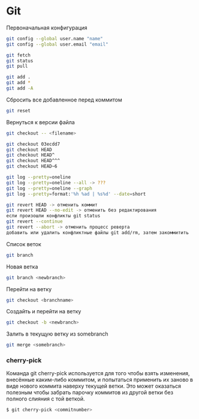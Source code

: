 # Git

Первоначальная конфигурация

```bash
git config --global user.name "name"
git config --global user.email "email"
```

```bash
git fetch
git status
git pull
```

```bash
git add .
git add *
git add -A
```

Сбросить все добавленное перед коммитом

```bash
git reset
```

Вернуться к версии файла

```bash
git checkout -- <filename>
```

```bash
git checkout 03ecdd7
git checkout HEAD
git checkout HEAD^
git checkout HEAD^^^
git checkout HEAD~6
```

```bash
git log --pretty=oneline
git log --pretty=oneline --all -> ???
git log --pretty=oneline --graph
git log --pretty=format:'%h %ad | %s%d' --date=short
```

```bash
git revert HEAD -> отменить коммит
git revert HEAD --no-edit -> отменить без редактирования
если произошли конфликты git status
git revert --continue
git revert --abort -> отменить процесс реверта
добавить или удалить конфликтные файлы git add/rm, затем закоммитить
```

Список веток

```bash
git branch
```

Новая ветка

```bash
git branch <newbranch>
```

Перейти на ветку

```bash
git checkout <branchname>
```

Создайть и перейти на ветку

```bash
git checkout -b <newbranch>
```

Залить в текущую ветку из somebranch

```bash
git merge <somebranch>
```

### cherry-pick

Команда git cherry-pick используется для того чтобы взять изменения, внесённые каким-либо коммитом, и попытаться применить их заново в виде нового коммита наверху текущей ветки. Это может оказаться полезным чтобы забрать парочку коммитов из другой ветки без полного слияния с той веткой.

```bash
$ git cherry-pick <commitnumber>
```
